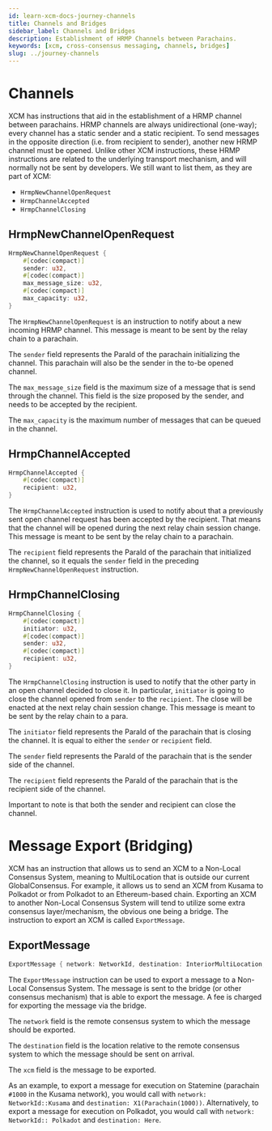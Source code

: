 ```yaml
---
id: learn-xcm-docs-journey-channels
title: Channels and Bridges
sidebar_label: Channels and Bridges
description: Establishment of HRMP Channels between Parachains.
keywords: [xcm, cross-consensus messaging, channels, bridges]
slug: ../journey-channels
---
```


# Channels

XCM has instructions that aid in the establishment of a HRMP channel between parachains. HRMP
channels are always unidirectional (one-way); every channel has a static sender and a static
recipient. To send messages in the opposite direction (i.e. from recipient to sender), another new
HRMP channel must be opened. Unlike other XCM instructions, these HRMP instructions are related to
the underlying transport mechanism, and will normally not be sent by developers. We still want to
list them, as they are part of XCM:

- `HrmpNewChannelOpenRequest`
- `HrmpChannelAccepted`
- `HrmpChannelClosing`

## HrmpNewChannelOpenRequest

```rust
HrmpNewChannelOpenRequest {
    #[codec(compact)]
    sender: u32,
    #[codec(compact)]
    max_message_size: u32,
    #[codec(compact)]
    max_capacity: u32,
}
```

The `HrmpNewChannelOpenRequest` is an instruction to notify about a new incoming HRMP channel. This
message is meant to be sent by the relay chain to a parachain.

The `sender` field represents the ParaId of the parachain initializing the channel. This parachain
will also be the sender in the to-be opened channel.

The `max_message_size` field is the maximum size of a message that is send through the channel. This
field is the size proposed by the sender, and needs to be accepted by the recipient.

The `max_capacity` is the maximum number of messages that can be queued in the channel.

## HrmpChannelAccepted

```rust
HrmpChannelAccepted {
    #[codec(compact)]
    recipient: u32,
}
```

The `HrmpChannelAccepted` instruction is used to notify about that a previously sent open channel
request has been accepted by the recipient. That means that the channel will be opened during the
next relay chain session change. This message is meant to be sent by the relay chain to a parachain.

The `recipient` field represents the ParaId of the parachain that initialized the channel, so it
equals the `sender` field in the preceding `HrmpNewChannelOpenRequest` instruction.

## HrmpChannelClosing

```rust
HrmpChannelClosing {
    #[codec(compact)]
    initiator: u32,
    #[codec(compact)]
    sender: u32,
    #[codec(compact)]
    recipient: u32,
}
```

The `HrmpChannelClosing` instruction is used to notify that the other party in an open channel
decided to close it. In particular, `initiator` is going to close the channel opened from `sender`
to the `recipient`. The close will be enacted at the next relay chain session change. This message
is meant to be sent by the relay chain to a para.

The `initiator` field represents the ParaId of the parachain that is closing the channel. It is
equal to either the `sender` or `recipient` field.

The `sender` field represents the ParaId of the parachain that is the sender side of the channel.

The `recipient` field represents the ParaId of the parachain that is the recipient side of the
channel.

Important to note is that both the sender and recipient can close the channel.

# Message Export (Bridging)

XCM has an instruction that allows us to send an XCM to a Non-Local Consensus System, meaning to
MultiLocation that is outside our current GlobalConsensus. For example, it allows us to send an XCM
from Kusama to Polkadot or from Polkadot to an Ethereum-based chain. Exporting an XCM to another
Non-Local Consensus System will tend to utilize some extra consensus layer/mechanism, the obvious
one being a bridge. The instruction to export an XCM is called `ExportMessage`.

## ExportMessage

```rust
ExportMessage { network: NetworkId, destination: InteriorMultiLocation, xcm: Xcm<()> },
```

The `ExportMessage` instruction can be used to export a message to a Non-Local Consensus System. The
message is sent to the bridge (or other consensus mechanism) that is able to export the message. A
fee is charged for exporting the message via the bridge.

The `network` field is the remote consensus system to which the message should be exported.

The `destination` field is the location relative to the remote consensus system to which the message
should be sent on arrival.

The `xcm` field is the message to be exported.

As an example, to export a message for execution on Statemine (parachain `#1000` in the Kusama
network), you would call with `network: NetworkId::Kusama` and `destination: X1(Parachain(1000))`.
Alternatively, to export a message for execution on Polkadot, you would call with
`network: NetworkId:: Polkadot` and `destination: Here`.
